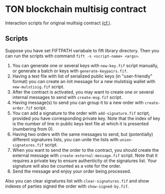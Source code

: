 # TON blockchain multisig contract 

Interaction scripts for original multisig contract [(cf.)](https://github.com/newton-blockchain/ton/tree/master/crypto/smartcont).

## Scripts
Suppose you have set FIFTPATH variabale to fift library directory. Then you can run the scripts with command `fift -s <script-name> <args>`.

1. You can generate one or several keys with `new-key.fif` script manually, or generate a batch or keys with `generate-keypairs.fif`.
2. Having a text file with list of serialized public keys (in "user-friendly" format) you can create an init message for a new mulstisig wallet with `new-mulstisig.fif` script.
3. After the contract is activated, you may want to create one or several internal messages to send with `create-msg.fif` script.
4. Having message(s) to send you can group it to a new order with `create-order.fif` script.
5. You can add a signature to the order with `add-signature.fif` script, provided you have corresponding private key. Note that the index of key is the number of line in public keys text file at which it is presented (numbering from 0).
6. Having two orders with the same messages to send, but (potentially) different signatures lists, you can unite the lists with `union-signatures.fif` script.
7. When you want to send the order to the contract, you should create the external message with `create-external-message.fif` script. Note that it requires a private key to ensure authenticity ot the signatures list. Your signature will also be counted as a vote for the order.
8. Send the message and enjoy your order being processed.

Also you can clear signatures list with `clear-signatures.fif` and show indexes of parties signed the order with `show-signed-by.fif`. 

